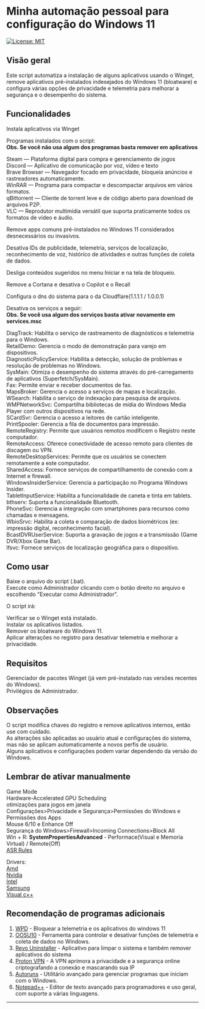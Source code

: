 # Minha automação pessoal para configuração do Windows 11
[![License: MIT](https://img.shields.io/badge/License-MIT-yellow.svg)](https://opensource.org/licenses/MIT)

## Visão geral
Este script automatiza a instalação de alguns aplicativos usando o Winget, remove aplicativos pré-instalados indesejados do Windows 11 (bloatware) e configura várias opções de privacidade e telemetria para melhorar a segurança e o desempenho do sistema.

## Funcionalidades
Instala aplicativos via Winget

Programas instalados com o script:<br>
**Obs. Se você não usa algum dos programas basta remover em aplicativos**

Steam — Plataforma digital para compra e gerenciamento de jogos<br>
Discord — Aplicativo de comunicação por voz, vídeo e texto<br>
Brave Browser — Navegador focado em privacidade, bloqueia anúncios e rastreadores automaticamente.<br>
WinRAR — Programa para compactar e descompactar arquivos em vários formatos.<br>
qBittorrent — Cliente de torrent leve e de código aberto para download de arquivos P2P.<br>
VLC — Reprodutor multimídia versátil que suporta praticamente todos os formatos de vídeo e áudio.<br>

Remove apps comuns pré-instalados no Windows 11 considerados desnecessários ou invasivos.

Desativa IDs de publicidade, telemetria, serviços de localização, reconhecimento de voz, histórico de atividades e outras funções de coleta de dados.

Desliga conteúdos sugeridos no menu Iniciar e na tela de bloqueio.

Remove a Cortana e desativa o Copilot e o Recall

Configura o dns do sistema para o da Cloudflare(1.1.1.1 / 1.0.0.1)<br>

Desativa os serviços a seguir:<br>
**Obs. Se você usa algum dos serviços basta ativar novamente em services.msc**<br>

DiagTrack: Habilita o serviço de rastreamento de diagnósticos e telemetria para o Windows.<br>
RetailDemo: Gerencia o modo de demonstração para varejo em dispositivos.<br>
DiagnosticPolicyService: Habilita a detecção, solução de problemas e resolução de problemas no Windows.<br>
SysMain: Otimiza o desempenho do sistema através do pré-carregamento de aplicativos (Superfetch/SysMain).<br>
Fax: Permite enviar e receber documentos de fax.<br>
MapsBroker: Gerencia o acesso a serviços de mapas e localização.<br>
WSearch: Habilita o serviço de indexação para pesquisa de arquivos.<br>
WMPNetworkSvc: Compartilha bibliotecas de mídia do Windows Media Player com outros dispositivos na rede.<br>
SCardSvr: Gerencia o acesso a leitores de cartão inteligente.<br>
PrintSpooler: Gerencia a fila de documentos para impressão.<br>
RemoteRegistry: Permite que usuários remotos modificem o Registro neste computador.<br>
RemoteAccess: Oferece conectividade de acesso remoto para clientes de discagem ou VPN.<br>
RemoteDesktopServices: Permite que os usuários se conectem remotamente a este computador.<br>
SharedAccess: Fornece serviços de compartilhamento de conexão com a Internet e firewall.<br>
WindowsInsiderService: Gerencia a participação no Programa Windows Insider.<br>
TabletInputService: Habilita a funcionalidade de caneta e tinta em tablets.<br>
bthserv: Suporta a funcionalidade Bluetooth.<br>
PhoneSvc: Gerencia a integração com smartphones para recursos como chamadas e mensagens.<br>
WbioSrvc: Habilita a coleta e comparação de dados biométricos (ex: impressão digital, reconhecimento facial).<br>
BcastDVRUserService: Suporta a gravação de jogos e a transmissão (Game DVR/Xbox Game Bar).<br>
lfsvc: Fornece serviços de localização geográfica para o dispositivo.<br>

## Como usar
Baixe o arquivo do script (.bat).<br>
Execute como Administrador clicando com o botão direito no arquivo e escolhendo "Executar como Administrador".<br>

O script irá:<br>

Verificar se o Winget está instalado.<br>
Instalar os aplicativos listados.<br>
Remover os bloatware do Windows 11.<br>
Aplicar alterações no registro para desativar telemetria e melhorar a privacidade.<br>

## Requisitos
Gerenciador de pacotes Winget (já vem pré-instalado nas versões recentes do Windows).<br>
Privilégios de Administrador.<br>

## Observações
O script modifica chaves do registro e remove aplicativos internos, então use com cuidado.<br>
As alterações são aplicadas ao usuário atual e configurações do sistema, mas não se aplicam automaticamente a novos perfis de usuário.<br>
Alguns aplicativos e configurações podem variar dependendo da versão do Windows.<br>


## Lembrar de ativar manualmente
Game Mode <br>
Hardware-Accelerated GPU Scheduling<br>
otimizações para jogos em janela<br>
Configurações>Privacidade e Segurança>Permissões do Windows e Permissões dos Apps<br>
Mouse 6/10 e Enhance Off<br>
Segurança do Windows>Firewall>Incoming Connections>Block All<br>
Win + R: **SystemPropertiesAdvanced** - Performace(Visual e Memoria Virtual) / Remote(Off)<br>
[ASR Rules](https://asrgen.streamlit.app/ASR_Configurator)<br>

Drivers:<br>
[Amd](https://www.amd.com/pt/support/download/drivers.html)<br>
[Nvidia](https://www.nvidia.com/pt-br/drivers/)<br>
[Intel](https://www.intel.com.br/content/www/br/pt/download-center/home.html)<br>
[Samsung](https://semiconductor.samsung.com/consumer-storage/support/tools/)<br>
[Visual c++](https://learn.microsoft.com/pt-br/cpp/windows/latest-supported-vc-redist?view=msvc-170)<br>

## Recomendação de programas adicionais

1. [WPD](https://wpd.app) - Bloquear a telemetria e os aplicativos do windows 11<br>
2. [OOSU10](https://www.oo-software.com/en/shutup10) - Ferramenta para controlar e desativar funções de telemetria e coleta de dados no Windows.<br>
3. [Revo Uninstaller](https://www.revouninstaller.com/br/revo-uninstaller-free-download/) - Aplicativo para limpar o sistema e também remover aplicativos do sistema<br>
4. [Proton VPN](https://protonvpn.com) - A VPN aprimora a privacidade e a segurança online criptografando a conexão e mascarando sua IP<br>
5. [Autoruns](https://learn.microsoft.com/pt-br/sysinternals/downloads/autoruns) - Utilitário avançado para gerenciar programas que iniciam com o Windows.<br>
6. [Notepad++](https://notepad-plus-plus.org/downloads/) - Editor de texto avançado para programadores e uso geral, com suporte a várias linguagens.<br>

---

